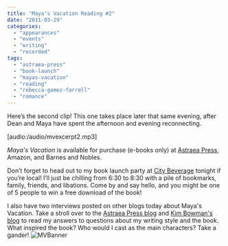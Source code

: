 ```yaml
---
title: "Maya's Vacation Reading #2"
date: "2011-03-29"
categories:
  - "appearances"
  - "events"
  - "writing"
  - "recorded"
tags:
  - "astraea-press"
  - "book-launch"
  - "mayas-vacation"
  - "reading"
  - "rebecca-gomez-farrell"
  - "romance"
---
```


Here’s the second clip! This one takes place later that same evening, after Dean and Maya have spent the afternoon and evening reconnecting.

\[audio:/audio/mvexcerpt2.mp3\]

_Maya's Vacation_ is available for purchase (e-books only) at [Astraea Press](http://www.astraeapress.com/#ecwid:category=662245&mode=product&product=3028832), Amazon, and Barnes and Nobles.

Don’t forget to head out to my book launch party at [City Beverage](http://www.citybeverage-durham.com/) tonight if you’re local! I’ll just be chilling from 6:30 to 8:30 with a pile of bookmarks, family, friends, and libations. Come by and say hello, and you might be one of 5 people to win a free download of the book!

I also have two interviews posted on other blogs today about Maya's Vacation. Take a stroll over to the [Astraea Press blog](http://www.astraeapress.blogspot.com/) and [Kim Bowman's blog](http://kimbowmanauthor.blogspot.com/) to read my answers to questions about my writing style and the book. What inspired the book? Who would I cast as the main characters? Take a gander! ![MVBanner](https://d2ypg8o05lff0b.cloudfront.net/wp-content/uploads/sites/3/2011/03/MVBanner1.jpg)
